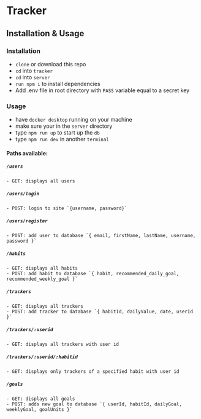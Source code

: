 # Tracker

## Installation & Usage

### Installation
- `clone` or download this repo
- `cd` into `tracker`
- `cd` into `server`
- `run npm i` to install dependencies
- Add .env file in root directory with `PASS` variable equal to a secret key

### Usage
- have `docker desktop` running on your machine
- make sure your in the `server` directory
- type `npm run up` to start up the `db`
- type `npm run dev` in another `terminal` 

#### Paths available:

##### `/users`
    - GET: displays all users
##### `/users/login`    
    - POST: login to site `{username, password}`
##### `/users/register`  
    - POST: add user to database `{ email, firstName, lastName, username, password }`

##### `/habits`
    - GET: displays all habits
    - POST: add habit to database `{ habit, recommended_daily_goal, recommended_weekly_goal }`

##### `/trackers`
    - GET: displays all trackers
    - POST: add tracker to database `{ habitId, dailyValue, date, userId }`
##### `/trackers/:userid`
    - GET: displays all trackers with user id
##### `/trackers/:userid/:habitid`
    - GET: displays only trackers of a specified habit with user id

##### `/goals`
    - GET: displays all goals
    - POST: adds new goal to database `{ userId, habitId, dailyGoal, weeklyGoal, goalUnits }`